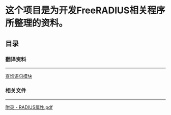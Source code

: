 # 这个项目是为开发FreeRADIUS相关程序所整理的资料。

## 目录

### 翻译资料
-------
[查询语句模块](https://github.com/ZhangYizhe/FreeRADIUS-Study/blob/master/查询语句模块.md)

### 相关文件
-------
[附录 - RADIUS属性.pdf](https://github.com/ZhangYizhe/FreeRADIUS-Study/blob/master/relevant-document/附录%20-%20RADIUS属性.pdf)



